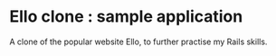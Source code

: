 # <h1>Ello clone : sample application</h1>

  A clone of the popular website Ello, to further practise my Rails skills.
